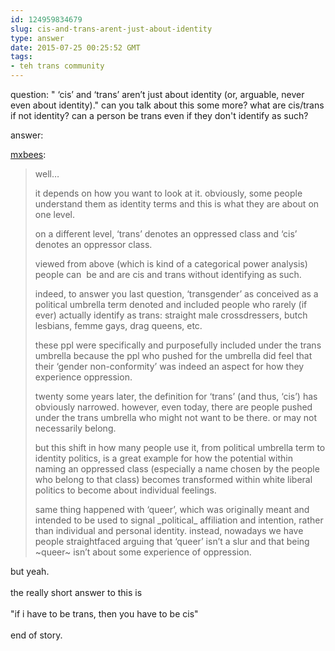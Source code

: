 ```yaml
---
id: 124959834679
slug: cis-and-trans-arent-just-about-identity
type: answer
date: 2015-07-25 00:25:52 GMT
tags:
- teh trans community
---
```

question: " ‘cis’ and ‘trans’ aren’t just about identity (or, arguable, never even about identity)." can you talk about this some more? what are cis/trans if not identity? can a person be trans even if they don't identify as such?

answer: <p><a class="tumblr_blog" href="http://mxb.ca/post/124959626134/cis-and-trans-arent-just-about-identity">mxbees</a>:</p>

<blockquote><p>well&hellip;</p><p>it depends on how you want to look at it. obviously, some people understand them as identity terms and this is what they are about on one level.</p><p>on a different level, ‘trans’ denotes an oppressed class and ‘cis’ denotes an oppressor class. </p><p>viewed from above (which is kind of a categorical power analysis) people can  be and are cis and trans without identifying as such.</p><p>indeed, to answer you last question, ‘transgender’ as conceived as a political umbrella term denoted and included people who rarely (if ever) actually identify as trans: straight male crossdressers, butch lesbians, femme gays, drag queens, etc. </p><p>these ppl were specifically and purposefully included under the trans umbrella because the ppl who pushed for the umbrella did feel that their ‘gender non-conformity’ was indeed an aspect for how they experience oppression. </p><p>twenty some years later, the definition for ‘trans’ (and thus, ‘cis’) has obviously narrowed. however, even today, there are people pushed under the trans umbrella who might not want to be there. or may not necessarily belong. </p><p>but this shift in how many people use it, from political umbrella term to identity politics, is a great example for how the potential within naming an oppressed class (especially a name chosen by the people who belong to that class) becomes transformed within white liberal politics to become about individual feelings. </p><p>same thing happened with ‘queer’, which was originally meant and intended to be used to signal _political_ affiliation and intention, rather than individual and personal identity. instead, nowadays we have people straightfaced arguing that ‘queer’ isn’t a slur and that being ~queer~ isn’t about some experience of oppression. </p></blockquote><p><p>but yeah. <br/><br/>the really short answer to this is<br/><br/>"if i have to be trans, then you have to be cis"<br/><br/>end of story.</p></p>